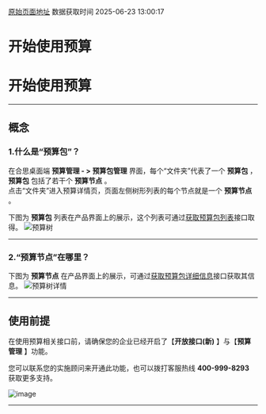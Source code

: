 [原始页面地址](https://docs.ekuaibao.com/docs/open-api/budget/budget-introduction)
数据获取时间 2025-06-23 13:00:17

# 开始使用预算

# 开始使用预算

* * *

## 概念​

### 1.什么是“预算包”？​

在合思桌面端 **预算管理 - > 预算包管理** 界面，每个“文件夹”代表了一个 **预算包** ，**预算包** 包括了若干个 **预算节点** 。  
点击“文件夹”进入预算详情页，页面左侧树形列表的每个节点就是一个 **预算节点** 。

下图为 **预算包** 列表在产品界面上的展示，这个列表可通过[获取预算包列表](/docs/open-api/budget/get-budget-list)接口取得。 ![预算树](/assets/images/budgets_index-56392c6b676253d56a2495f0160387bf.png)

* * *

### 2.“预算节点”在哪里？​

下图为 **预算节点** 在产品界面上的展示，可通过[获取预算包详细信息](/docs/open-api/budget/get-budget-details)接口获取其信息。 ![预算树详情](/assets/images/budget_info-6855dd8dec6cf82328873b5b6d791a94.png)

* * *

## 使用前提​

在使用预算相关接口前，请确保您的企业已经开启了【**开放接口(新)** 】与【**预算管理** 】功能。

您可以联系您的实施顾问来开通此功能，也可以拨打客服热线 **400-999-8293** 获取更多支持。

![image](/assets/images/预算管理-a53f582afb22d4ea1f5b1beb3992e853.png)

* * *
